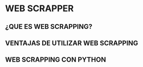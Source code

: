 # WEB SCRAPPER
## ¿QUE ES WEB SCRAPPING?
## VENTAJAS DE UTILIZAR WEB SCRAPPING
## WEB SCRAPPING CON PYTHON